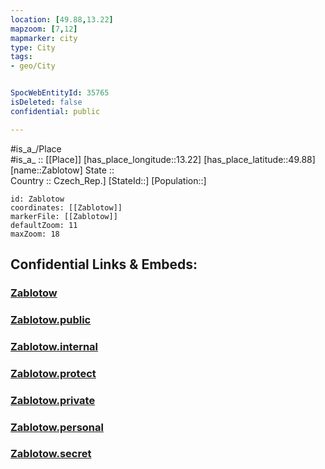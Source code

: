 ```yaml
---
location: [49.88,13.22] 
mapzoom: [7,12] 
mapmarker: city 
type: City
tags:
- geo/City


SpocWebEntityId: 35765
isDeleted: false
confidential: public

---
```

#is_a_/Place  
#is_a_ :: [[Place]] 
[has_place_longitude::13.22] 
[has_place_latitude::49.88] 
[name::Zablotow] 
State ::  
Country :: Czech_Rep.] 
[StateId::] 
[Population::] 



```leaflet
id: Zablotow
coordinates: [[Zablotow]] 
markerFile: [[Zablotow]] 
defaultZoom: 11 
maxZoom: 18
```


## Confidential Links & Embeds: 

### [Zablotow](/_Standards/Earth/Continent/Europe/Europe~Central/Czech_Republic/regions~Czech_Republic/Plzeňský/City/Zablotow.md) 

### [Zablotow.public](/_public/Earth/Continent/Europe/Europe~Central/Czech_Republic/regions~Czech_Republic/Plzeňský/City/Zablotow.public.md) 

### [Zablotow.internal](/_internal/Earth/Continent/Europe/Europe~Central/Czech_Republic/regions~Czech_Republic/Plzeňský/City/Zablotow.internal.md) 

### [Zablotow.protect](/_protect/Earth/Continent/Europe/Europe~Central/Czech_Republic/regions~Czech_Republic/Plzeňský/City/Zablotow.protect.md) 

### [Zablotow.private](/_private/Earth/Continent/Europe/Europe~Central/Czech_Republic/regions~Czech_Republic/Plzeňský/City/Zablotow.private.md) 

### [Zablotow.personal](/_personal/Earth/Continent/Europe/Europe~Central/Czech_Republic/regions~Czech_Republic/Plzeňský/City/Zablotow.personal.md) 

### [Zablotow.secret](/_secret/Earth/Continent/Europe/Europe~Central/Czech_Republic/regions~Czech_Republic/Plzeňský/City/Zablotow.secret.md)

